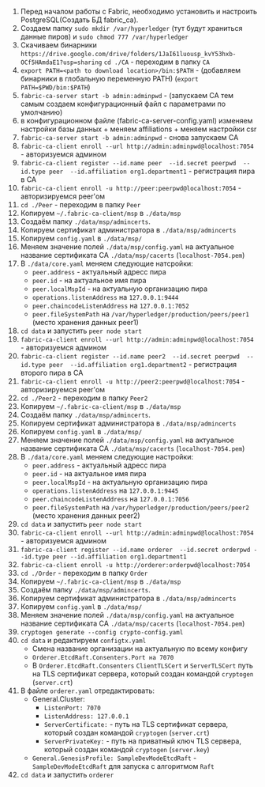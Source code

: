 1. Перед началом работы с Fabric, необходимо установить и настроить PostgreSQL(Создать БД fabric_ca). 
2. Создаем папку `sudo mkdir /var/hyperledger` (тут будут храниться данные пиров) и `sudo chmod 777 /var/hyperledger`
3. Скачиваем бинарники `https://drive.google.com/drive/folders/1JaI61luousp_kvY53hxb-OCf5HAmdaE1?usp=sharing`
	`cd ./CA` - переходим в папку `CA`
3. `export PATH=<path to download location>/bin:$PATH`    - (добавляем бинарники в глобальную переменную PATH) (`export PATH=$PWD/bin:$PATH`)
4. `fabric-ca-server start -b admin:adminpwd`      -   (запускаем CA тем самым создаем конфигурационный файл с параметрами по умолчанию)
5. в конфигурационном файле (fabric-ca-server-config.yaml) изменяем настройки базы данных + меняем affiliations + меняем настройки csr
6. `fabric-ca-server start -b admin:adminpwd`     - снова запускаем CA
7. `fabric-ca-client enroll --url http://admin:adminpwd@localhost:7054`  - авторизуемся админом
8. `fabric-ca-client register --id.name peer  --id.secret peerpwd  --id.type peer  --id.affiliation org1.department1`   - регистрация пира в СА
9. `fabric-ca-client enroll -u http://peer:peerpwd@localhost:7054` - авторизируемся peer'ом
10. `cd ./Peer` - переходим в папку `Peer`
11. Копируем `~/.fabric-ca-client/msp` в `./data/msp` 
12. Создаём папку `./data/msp/admincerts`.
13. Копируем сертификат администратора в `./data/msp/admincerts`
14. Копируем `config.yaml` в `./data/msp/`
15. Меняем значение полей `./data/msp/config.yaml` на актуальное название сертификата CA `./data/msp/cacerts` (`localhost-7054.pem`) 
16. В `./data/core.yaml` меняем следующие натсройки:
    - `peer.address` - актуальный адресс пира
    - `peer.id` - на актуальное имя пира
    - `peer.localMspId` - на актуальную организацию пира
    - `operations.listenAddress` на `127.0.0.1:9444`
    - `peer.chaincodeListenAddress` на `127.0.0.1:7052`
    - `peer.fileSystemPath` на `/var/hyperledger/production/peers/peer1` (место хранения данных peer1) 
17. `cd data`  и запустить `peer node start`
18. `fabric-ca-client enroll --url http://admin:adminpwd@localhost:7054`  - авторизуемся админом
19. `fabric-ca-client register --id.name peer2  --id.secret peerpwd  --id.type peer  --id.affiliation org1.department2`   - регистрация второго пира в СА
20. `fabric-ca-client enroll -u http://peer2:peerpwd@localhost:7054` - авторизируемся peer'ом
21. `cd ./Peer2` - переходим в папку `Peer2`
22. Копируем `~/.fabric-ca-client/msp` в `./data/msp` 
23. Создаём папку `./data/msp/admincerts`.
24. Копируем сертификат администратора в `./data/msp/admincerts`
25. Копируем `config.yaml` в `./data/msp/`
26. Меняем значение полей `./data/msp/config.yaml` на актуальное название сертификата CA `./data/msp/cacerts` (`localhost-7054.pem`) 
27. В `./data/core.yaml` меняем следующие настройки:
    - `peer.address` - актуальный адресс пира
    - `peer.id` - на актуальное имя пира
    - `peer.localMspId` - на актуальную организацию пира
    - `operations.listenAddress` на `127.0.0.1:9445`
    - `peer.chaincodeListenAddress` на `127.0.0.1:7056`
    - `peer.fileSystemPath` на `/var/hyperledger/production/peers/peer2` (место хранения данных peer2) 
28. `cd data`  и запустить `peer node start`
29. `fabric-ca-client enroll --url http://admin:adminpwd@localhost:7054`  - авторизуемся админом
30. `fabric-ca-client register --id.name orderer  --id.secret orderpwd --id.type peer --id.affiliation org1.department1`
31. `fabric-ca-client enroll -u http://orderer:orderpwd@localhost:7054`
32. `cd ./Order` - переходим в папку `Order`
33. Копируем `~/.fabric-ca-client/msp` в `./data/msp` 
34. Создаём папку `./data/msp/admincerts`.
35. Копируем сертификат администратора в `./data/msp/admincerts`
36. Копируем `config.yaml` в `./data/msp/`
37. Меняем значение полей `./data/msp/config.yaml` на актуальное название сертификата CA `./data/msp/cacerts` (`localhost-7054.pem`) 
38. `cryptogen generate --config crypto-config.yaml`
39. `cd data` и редактируем `configtx.yaml`
    - Смена название организации на актуальную по всему конфигу
    - `Orderer.EtcdRaft.Consenters.Port на 7070`
    - В `Orderer.EtcdRaft.Consenters` `ClientTLSCert` и `ServerTLSCert` путь на TLS сертификат сервера, который создан командой `cryptogen` (`server.crt`)
40. В файле `orderer.yaml` отредактировать:
    - General.Cluster:
        * `ListenPort: 7070`
        * `ListenAddress: 127.0.0.1`
        * `ServerCertificate:` - путь на TLS сертификат сервера, который создан командой `cryptogen` (`server.crt`)
        * `ServerPrivateKey:` - путь на приватный ключ TLS сервера, который создан командой `cryptogen` (`server.key`)
    - `General.GenesisProfile: SampleDevModeEtcdRaft` -  `SampleDevModeEtcdRaft` для запуска c алгоритмом `Raft`
41. `cd data`  и запустить `orderer`


